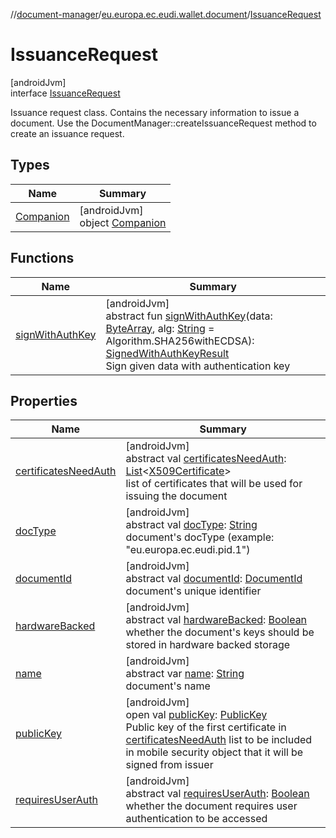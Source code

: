 //[document-manager](../../../index.md)/[eu.europa.ec.eudi.wallet.document](../index.md)/[IssuanceRequest](index.md)

# IssuanceRequest

[androidJvm]\
interface [IssuanceRequest](index.md)

Issuance request class. Contains the necessary information to issue a document. Use the DocumentManager::createIssuanceRequest method to create an issuance request.

## Types

| Name | Summary |
|---|---|
| [Companion](-companion/index.md) | [androidJvm]<br>object [Companion](-companion/index.md) |

## Functions

| Name | Summary |
|---|---|
| [signWithAuthKey](sign-with-auth-key.md) | [androidJvm]<br>abstract fun [signWithAuthKey](sign-with-auth-key.md)(data: [ByteArray](https://kotlinlang.org/api/latest/jvm/stdlib/kotlin/-byte-array/index.html), alg: [String](https://kotlinlang.org/api/latest/jvm/stdlib/kotlin/-string/index.html) = Algorithm.SHA256withECDSA): [SignedWithAuthKeyResult](../-signed-with-auth-key-result/index.md)<br>Sign given data with authentication key |

## Properties

| Name | Summary |
|---|---|
| [certificatesNeedAuth](certificates-need-auth.md) | [androidJvm]<br>abstract val [certificatesNeedAuth](certificates-need-auth.md): [List](https://kotlinlang.org/api/latest/jvm/stdlib/kotlin.collections/-list/index.html)&lt;[X509Certificate](https://developer.android.com/reference/kotlin/java/security/cert/X509Certificate.html)&gt;<br>list of certificates that will be used for issuing the document |
| [docType](doc-type.md) | [androidJvm]<br>abstract val [docType](doc-type.md): [String](https://kotlinlang.org/api/latest/jvm/stdlib/kotlin/-string/index.html)<br>document's docType (example: &quot;eu.europa.ec.eudi.pid.1&quot;) |
| [documentId](document-id.md) | [androidJvm]<br>abstract val [documentId](document-id.md): [DocumentId](../index.md#659369697%2FClasslikes%2F1351694608)<br>document's unique identifier |
| [hardwareBacked](hardware-backed.md) | [androidJvm]<br>abstract val [hardwareBacked](hardware-backed.md): [Boolean](https://kotlinlang.org/api/latest/jvm/stdlib/kotlin/-boolean/index.html)<br>whether the document's keys should be stored in hardware backed storage |
| [name](name.md) | [androidJvm]<br>abstract var [name](name.md): [String](https://kotlinlang.org/api/latest/jvm/stdlib/kotlin/-string/index.html)<br>document's name |
| [publicKey](public-key.md) | [androidJvm]<br>open val [publicKey](public-key.md): [PublicKey](https://developer.android.com/reference/kotlin/java/security/PublicKey.html)<br>Public key of the first certificate in [certificatesNeedAuth](certificates-need-auth.md) list to be included in mobile security object that it will be signed from issuer |
| [requiresUserAuth](requires-user-auth.md) | [androidJvm]<br>abstract val [requiresUserAuth](requires-user-auth.md): [Boolean](https://kotlinlang.org/api/latest/jvm/stdlib/kotlin/-boolean/index.html)<br>whether the document requires user authentication to be accessed |
